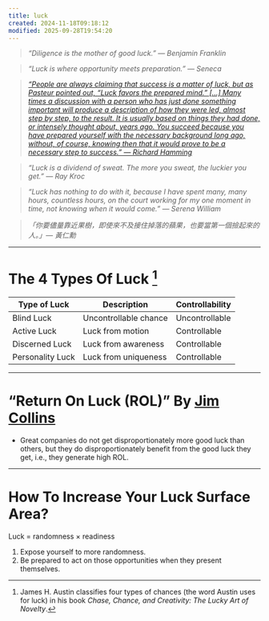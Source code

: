 ```yaml
---
title: luck
created: 2024-11-18T09:18:12
modified: 2025-09-28T19:54:20
---
```


> _“Diligence is the mother of good luck.” — Benjamin Franklin_

> _“Luck is where opportunity meets preparation.” — Seneca_

> _[“People are always claiming that success is a matter of luck, but as Pasteur pointed out, “Luck favors the prepared mind.” […] Many times a discussion with a person who has just done something important will produce a description of how they were led, almost step by step, to the result. It is usually based on things they had done, or intensely thought about, years ago. You succeed because you have prepared yourself with the necessary background long ago, without, of course, knowing then that it would prove to be a necessary step to success.” — Richard Hamming](https://www.mccurley.org/advice/hamming_advice.html)_

> _“Luck is a dividend of sweat. The more you sweat, the luckier you get.” — Ray Kroc_

> _“Luck has nothing to do with it, because I have spent many, many hours, countless hours, on the court working for my one moment in time, not knowing when it would come.” — Serena William_

> _「你要儘量靠近果樹，即使來不及接住掉落的蘋果，也要當第一個撿起來的人。」— 黃仁勳_

---

# The 4 Types Of Luck [^1]

| Type of Luck            | Description               | Controllability |
|-------------------------|---------------------------|------------------|
| Blind Luck              | Uncontrollable chance     | Uncontrollable   |
| Active Luck             | Luck from motion          | Controllable     |
| Discerned Luck          | Luck from awareness       | Controllable     |
| Personality Luck        | Luck from uniqueness      | Controllable     |

---

# “Return On Luck (ROL)” By [Jim Collins](https://www.jimcollins.com/index.html)

* Great companies do not get disproportionately more good luck than others, but they do disproportionately benefit from the good luck they get, i.e., they generate high ROL.

---

# How To Increase Your Luck Surface Area?

Luck = randomness × readiness

1. Expose yourself to more randomness.
2. Be prepared to act on those opportunities when they present themselves.

[^1]: James H. Austin classifies four types of chances (the word Austin uses for luck) in his book _Chase, Chance, and Creativity: The Lucky Art of Novelty_.
